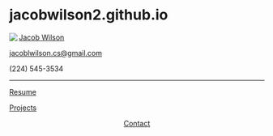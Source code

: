 # jacobwilson2.github.io
<img src="CDMlogo.png" align="left">
<p class="top"><u>Jacob Wilson</u><p>
<p class="mid"><a href="mailto:jacoblwilson.cs@gmail.com">jacoblwilson.cs@gmail.com</a></p>
<p class="bot">(224) 545-3534</p>
<hr>
<p class="body"><a href="resume.html">Resume<a/></p>
<p class="body"><a href="projects.html">Projects</a></p>
<p class="body"><center><a href="Contact.html">Contact</a></center></p>
